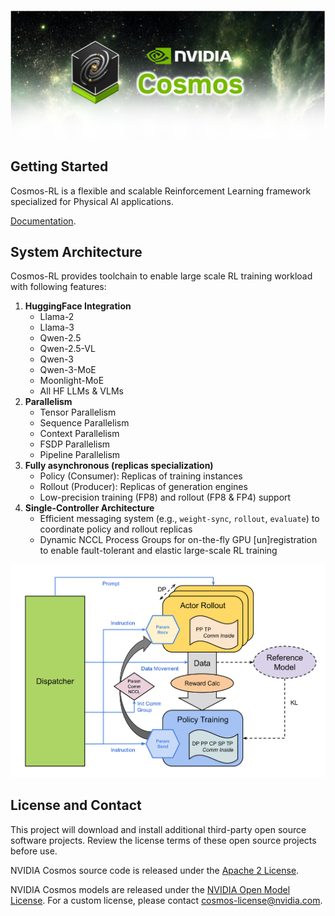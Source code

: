 <p align="center">
    <img src="https://raw.githubusercontent.com/nvidia-cosmos/cosmos-rl/main/assets/nvidia-cosmos-header.png" alt="NVIDIA Cosmos Header">
</p>


## Getting Started

Cosmos-RL is a flexible and scalable Reinforcement Learning framework specialized for Physical AI applications.

[Documentation](https://nvidia-cosmos.github.io/cosmos-rl).

## System Architecture
Cosmos-RL provides toolchain to enable large scale RL training workload with following features:
1. **HuggingFace Integration**
    - Llama-2
    - Llama-3
    - Qwen-2.5
    - Qwen-2.5-VL
    - Qwen-3
    - Qwen-3-MoE
    - Moonlight-MoE
    - All HF LLMs & VLMs
2. **Parallelism**
    - Tensor Parallelism
    - Sequence Parallelism
    - Context Parallelism
    - FSDP Parallelism
    - Pipeline Parallelism
3. **Fully asynchronous (replicas specialization)**
    - Policy (Consumer): Replicas of training instances
    - Rollout (Producer): Replicas of generation engines
    - Low-precision training (FP8) and rollout (FP8 & FP4) support
4. **Single-Controller Architecture**
    - Efficient messaging system (e.g., `weight-sync`, `rollout`, `evaluate`) to coordinate policy and rollout replicas
    - Dynamic NCCL Process Groups for on-the-fly GPU [un]registration to enable fault-tolerant and elastic large-scale RL training

![Policy-Rollout-Controller Decoupled Architecture](https://raw.githubusercontent.com/nvidia-cosmos/cosmos-rl/main/assets/rl_infra.svg)

## License and Contact

This project will download and install additional third-party open source software projects. Review the license terms of these open source projects before use.

NVIDIA Cosmos source code is released under the [Apache 2 License](https://www.apache.org/licenses/LICENSE-2.0).

NVIDIA Cosmos models are released under the [NVIDIA Open Model License](https://www.nvidia.com/en-us/agreements/enterprise-software/nvidia-open-model-license). For a custom license, please contact [cosmos-license@nvidia.com](mailto:cosmos-license@nvidia.com).
